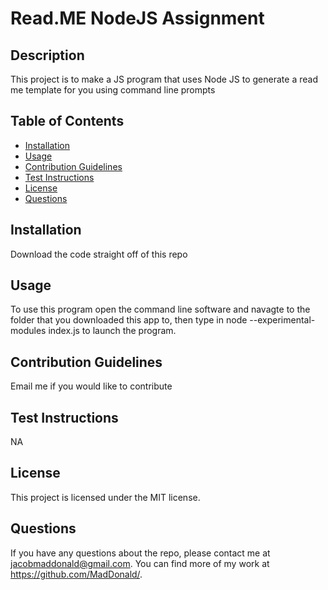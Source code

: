 
# Read.ME NodeJS Assignment

## Description
This project is to make a JS program that uses Node JS to generate a read me template for you using command line prompts

## Table of Contents
* [Installation](#installation)
* [Usage](#usage)
* [Contribution Guidelines](#contribution-guidelines)
* [Test Instructions](#test-instructions)
* [License](#license)
* [Questions](#questions)

## Installation
Download the code straight off of this repo

## Usage
To use this program open the command line software and navagte to the folder that you downloaded this app to, then type in node --experimental-modules index.js to launch the program.

## Contribution Guidelines
Email me if you would like to contribute

## Test Instructions
NA

## License
This project is licensed under the MIT license.

## Questions
If you have any questions about the repo, please contact me at jacobmaddonald@gmail.com. You can find more of my work at https://github.com/MadDonald/.
